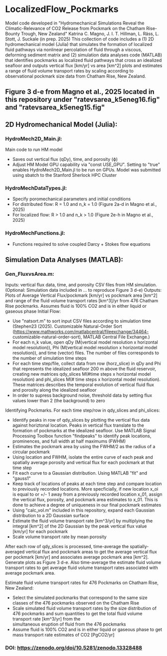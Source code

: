 # LocalizedFlow_Pockmarks
Model code developed in "Hydromechanical Simulations Reveal the Climatic-Relevance of CO2 Release from Pockmark on the Chatham Rise-Bounty Trough, New Zealand"
Katrina C. Magno, J. I. T. Hillman, L. Räss, L. Stott, J. Suckale (in prep. 2025)
This collection of code includes a (1) 2D hydromechanical model (Julia) that simulates the formation of localized fluid pathways via nonlinear percolation of fluid through a viscous, deforming sediment matrix and (2) simulation data analyses code (MATLAB) that identifies pockmarks as localized fluid pathways that cross an idealized seafloor and outputs vertical flux [km/yr] vs area [km^2] plots and estimates a range of fluid volume transport rates by scaling according to observational pockmark size data from Chatham Rise, New Zealand.
## Figure 3 d-e from Magno et al., 2025 located in this repository under "ratevsarea_k5eneg16.fig" and "ratevsarea_k5eneg15.fig"
## 2D Hydromechanical Model (Julia):
### HydroMech2D_Main.jl:
Main code to run HM model
  - Saves out vertical flux (qDy), time, and porosity (ϕ)
  - Adjust HM Model GPU capability via "const USE_GPU". Setting to "true" enables HydroMech2D_Main.jl to be run on GPUs. Model was submitted using sbatch to the Stanford Sherlock HPC       Cluster

### HydroMechDataTypes.jl:
  - Specify poromechanical parameters and initial conditions
  - For distributed flow: R = 1.0 and n_k = 1.0 (Figure 2a-d in Magno et al., 2025)
  - For localized flow: R > 1.0 and n_k > 1.0 (Figure 2e-h in Magno et al., 2025)

### HydroMechFunctions.jl:
  - Functions required to solve coupled Darcy + Stokes flow equations

## Simulation Data Analyses (MATLAB):
### Gen_FluxvsArea.m:
Inputs: vertical flux data, time, and porosity CSV files from HM simulation. (Optional: Simulation data included in ... to reproduce Figure 3 d-e)
Outputs: Plots of Average Vertical Flux/pockmark [km/yr] vs pockmark area [km^2] and range of the fluid volume transport rates [km^3]/yr from 476 Chatham Rise pockmarks. Assumes        fluid is 100% CO2 and is in either liquid or gaseous phase
Initial Flow:
  - Use "natsort.m" to sort input CSV files according to simulation time (Stephen23 (2025). Customizable Natural-Order Sort (https://www.mathworks.com/matlabcentral/fileexchange/34464- 
    customizable-natural-order-sort), MATLAB Central File Exchange.)
  - For each n_k value, open qDy (M(vertical model resolution x horizontal model resolution)), Phi (M(vertical model resolution x horizontal model resolution)), and time (vector)           files. The number of files corresponds to the number of simulation time steps
  - For each time step/file, collect data from row (horz_slice) in qDy and Phi that represents the idealized seafloor 200 m above the fluid reservoir, creating new matrices qdy_slices      M(#time steps x horizontal model resolution) and phi_slices M(# time steps x horizontal model resolution). These matrices describes the temporal evolution of vertical fluid flux        and porosity along the idealized seafloor
  - In order to supress background noise, threshold data by setting flux values lower than 2 (the background) to zero
    
Identifying Pockmarks. For each time step/row in qdy_slices and phi_slices:
  - Identify peaks in row of qdy_slices by plotting the vertical flux data against horiztonal location. Peaks in vertical flux translate to the formation of pockmarks at the                idealized seafloor. Use MATLAB Signal Processing Toolbox function "findpeaks" to identify peak locations, prominences, and full width at half maximums (FWHM)
  - Estimates the pockmark area by using the FWHM/2 as the radius of a circular pockmark
  - Using location and FWHM, isolate the entire curve of each peak and spatially average porosity and vertical flux for each pockmark at that time step
  - Fit each curve to a Gaussian distribution. Using MATLAB "fit" and "gauss1"
  - Keep track of locations of peaks at each time step and compare location to previously recorded locations. More specficially, if new location x_oi is equal to or +/- 1 away from a       previously recorded location x_01, assign the vertical flux, porosity, and pockmark area estimates to x_01. This is done to achieve a degree of uniqueness in our final pockmark         estimates
  - Using "calc_vol.m" included in this repository, expand each Gaussian distribution to a 2D Gaussian surface
  - Estimate the fluid volume transport rate [km^3/yr] by multiplying the integral [km^2] of the 2D Gaussian by the peak vertical flux value [km/yr] for each pockmark
  - Scale volume transport rate by mean porosity
    
After each row of qdy_slices is processed, time-average the spatially-averaged vertical flux and pockmark areas to get the average vertical flux per pockmark [km/yr] and associates average pockmark area [km^2]. Generate plots as Figure 3 d-e. Also time-average the estimate fluid volume transport rates to get average fluid volume transport rates associated with average pockmark area.

Estimate fluid volume transport rates for 476 Pockmarks on Chatham Rise, New Zealand:
  - Select the simulated pockmarks that correspond to the same size classes of the 476 pockmarks observed on the Chatham Rise
  - Scale simulated fluid volume transport rates by the size distribution of 476 pockmarks and sum quantities to get the total fluid volume transport rate [km^3/yr] from the         
    simultaneous eruption of fluid from the 476 pockmarks
  - Assume fluid is 100% CO2 and is in either liquid or gaseous phase to get mass transport rate estimates of CO2 [PgCO2/yr]

### DOI: https://zenodo.org/doi/10.5281/zenodo.13328488